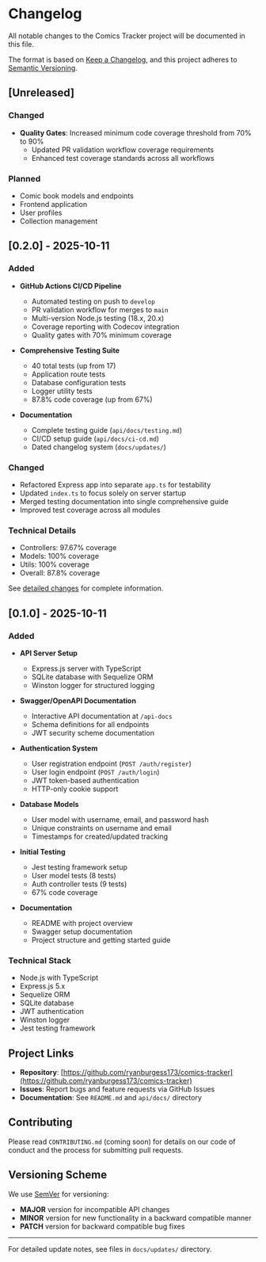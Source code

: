 # Changelog

All notable changes to the Comics Tracker project will be documented in this file.

The format is based on [Keep a Changelog](https://keepachangelog.com/en/1.0.0/),
and this project adheres to [Semantic Versioning](https://semver.org/spec/v2.0.0.html).

## [Unreleased]

### Changed

- **Quality Gates**: Increased minimum code coverage threshold from 70% to 90%
  - Updated PR validation workflow coverage requirements
  - Enhanced test coverage standards across all workflows

### Planned

- Comic book models and endpoints
- Frontend application
- User profiles
- Collection management

## [0.2.0] - 2025-10-11

### Added

- **GitHub Actions CI/CD Pipeline**
  - Automated testing on push to `develop`
  - PR validation workflow for merges to `main`
  - Multi-version Node.js testing (18.x, 20.x)
  - Coverage reporting with Codecov integration
  - Quality gates with 70% minimum coverage

- **Comprehensive Testing Suite**
  - 40 total tests (up from 17)
  - Application route tests
  - Database configuration tests
  - Logger utility tests
  - 87.8% code coverage (up from 67%)

- **Documentation**
  - Complete testing guide (`api/docs/testing.md`)
  - CI/CD setup guide (`api/docs/ci-cd.md`)
  - Dated changelog system (`docs/updates/`)

### Changed

- Refactored Express app into separate `app.ts` for testability
- Updated `index.ts` to focus solely on server startup
- Merged testing documentation into single comprehensive guide
- Improved test coverage across all modules

### Technical Details

- Controllers: 97.67% coverage
- Models: 100% coverage
- Utils: 100% coverage
- Overall: 87.8% coverage

See [detailed changes](docs/updates/2025-10-11-ci-cd-testing-improvements.md) for complete information.

## [0.1.0] - 2025-10-11

### Added

- **API Server Setup**
  - Express.js server with TypeScript
  - SQLite database with Sequelize ORM
  - Winston logger for structured logging

- **Swagger/OpenAPI Documentation**
  - Interactive API documentation at `/api-docs`
  - Schema definitions for all endpoints
  - JWT security scheme documentation

- **Authentication System**
  - User registration endpoint (`POST /auth/register`)
  - User login endpoint (`POST /auth/login`)
  - JWT token-based authentication
  - HTTP-only cookie support

- **Database Models**
  - User model with username, email, and password hash
  - Unique constraints on username and email
  - Timestamps for created/updated tracking

- **Initial Testing**
  - Jest testing framework setup
  - User model tests (8 tests)
  - Auth controller tests (9 tests)
  - 67% code coverage

- **Documentation**
  - README with project overview
  - Swagger setup documentation
  - Project structure and getting started guide

### Technical Stack

- Node.js with TypeScript
- Express.js 5.x
- Sequelize ORM
- SQLite database
- JWT authentication
- Winston logger
- Jest testing framework

## Project Links

- **Repository**: [https://github.com/ryanburgess173/comics-tracker](https://github.com/ryanburgess173/comics-tracker)
- **Issues**: Report bugs and feature requests via GitHub Issues
- **Documentation**: See `README.md` and `api/docs/` directory

## Contributing

Please read `CONTRIBUTING.md` (coming soon) for details on our code of conduct and the process for submitting pull requests.

## Versioning Scheme

We use [SemVer](http://semver.org/) for versioning:

- **MAJOR** version for incompatible API changes
- **MINOR** version for new functionality in a backward compatible manner
- **PATCH** version for backward compatible bug fixes

---

For detailed update notes, see files in `docs/updates/` directory.
